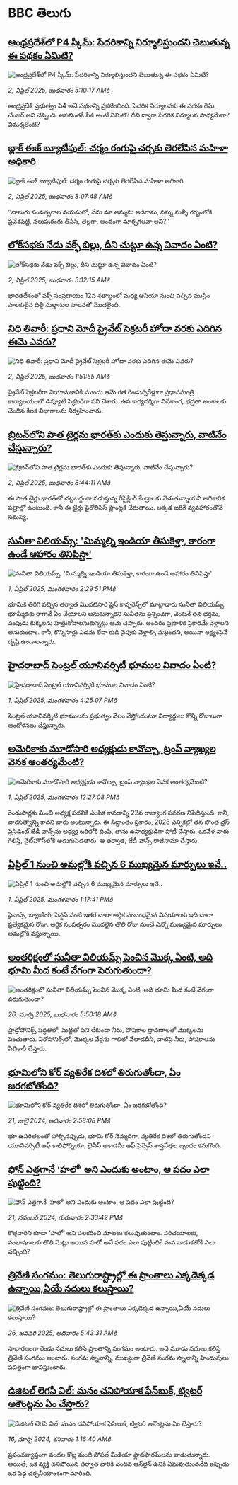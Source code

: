 # BBC తెలుగు## [ఆంధ్రప్రదేశ్‌లో P4 స్కీమ్: పేదరికాన్ని నిర్మూలిస్తుందని చెబుతున్న ఈ పథకం ఏమిటి? ](https://www.bbc.com/telugu/articles/cvg9l29l4ngo?at_campaign=githubrss)![ఆంధ్రప్రదేశ్‌లో P4 స్కీమ్: పేదరికాన్ని నిర్మూలిస్తుందని చెబుతున్న ఈ పథకం ఏమిటి? ](https://ichef.bbci.co.uk/ace/standard/240/cpsprodpb/86fc/live/69c5ee00-0f68-11f0-a095-b14f17af1b49.jpg)_2, ఏప్రిల్ 2025, బుధవారం 5:10:17 AMకి_ఆంధ్రప్రదేశ్‌ ప్రభుత్వం పీ4 అనే పథకాన్ని ప్రకటించింది. పేదరిక నిర్మూలనకు ఈ పథకం గేమ్ చేంజర్ అని చెప్పింది. అసలింతకీ పీ4 అంటే ఏమిటి? దీని ద్వారా పేదరిక నిర్మూలన సాధ్యమేనా? విమర్శలేంటి?## [బ్లాక్ ఈజ్ బ్యూటీఫుల్: చర్మం రంగుపై  చర్చకు తెరలేపిన మహిళా అధికారి   ](https://www.bbc.com/telugu/articles/c209jjgllp9o?at_campaign=githubrss)![బ్లాక్ ఈజ్ బ్యూటీఫుల్: చర్మం రంగుపై  చర్చకు తెరలేపిన మహిళా అధికారి   ](https://ichef.bbci.co.uk/ace/standard/240/cpsprodpb/5817/live/46a27f10-0e37-11f0-bfea-d170975f1d6a.jpg)_2, ఏప్రిల్ 2025, బుధవారం 8:07:48 AMకి_‘‘నాలుగు సంవత్సరాల వయసులో, నేను మా అమ్మను అడిగాను, నన్ను మళ్ళీ గర్భంలోకి ప్రవేశపెట్టి, నలుపురంగు తీసేసి, తెల్లగా, అందంగా మార్చగలవా అని?’’## [లోక్‌సభకు నేడు వక్ఫ్ బిల్లు, దీని చుట్టూ ఉన్న వివాదం ఏంటి?](https://www.bbc.com/telugu/articles/c98g189q4dyo?at_campaign=githubrss)![లోక్‌సభకు నేడు వక్ఫ్ బిల్లు, దీని చుట్టూ ఉన్న వివాదం ఏంటి?](https://ichef.bbci.co.uk/ace/standard/240/cpsprodpb/7684/live/0298ddf0-0f6d-11f0-ac9f-c37d6fd89579.jpg)_2, ఏప్రిల్ 2025, బుధవారం 3:12:15 AMకి_భారతదేశంలో వక్ఫ్ సంప్రదాయం 12వ శతాబ్ధంలో మధ్య ఆసియా నుంచి వచ్చిన ముస్లిం పాలకులైన దిల్లీ సుల్తానుల పాలనతో మొదలైంది.## [నిధి తివారీ: ప్రధాని మోదీ ప్రైవేట్ సెక్రటరీ హోదా వరకు ఎదిగిన ఈమె ఎవరు?](https://www.bbc.com/telugu/articles/c9w8kejn7zno?at_campaign=githubrss)![నిధి తివారీ: ప్రధాని మోదీ ప్రైవేట్ సెక్రటరీ హోదా వరకు ఎదిగిన ఈమె ఎవరు?](https://ichef.bbci.co.uk/ace/standard/240/cpsprodpb/a34c/live/2c87ad30-0f68-11f0-ac9f-c37d6fd89579.jpg)_2, ఏప్రిల్ 2025, బుధవారం 1:51:55 AMకి_ప్రైవేట్ సెక్రటరీగా నియామకానికి ముందు ఆమె గత రెండున్నరేళ్లుగా ప్రధానమంత్రి కార్యాలయంలో డిప్యూటీ సెక్రటరీగా పని చేశారు. ఉప కార్యదర్శిగా విదేశాంగ, భద్రతా అంశాలకు చెందిన కీలక విభాగాలను నిర్వహించారు.## [బ్రిటన్‌లోని పాత టైర్లను భారత్‌కు ఎందుకు తెస్తున్నారు, వాటినేం చేస్తున్నారు?](https://www.bbc.com/telugu/articles/cx2ydd73l54o?at_campaign=githubrss)![బ్రిటన్‌లోని పాత టైర్లను భారత్‌కు ఎందుకు తెస్తున్నారు, వాటినేం చేస్తున్నారు?](https://ichef.bbci.co.uk/ace/standard/240/cpsprodpb/e02f/live/d8d20510-0f9d-11f0-b696-d3bfdfb825fc.jpg)_2, ఏప్రిల్ 2025, బుధవారం 8:44:11 AMకి_ఈ పాత టైర్లు భారత్‌లో చట్టబద్ధంగా నడుస్తున్న రీసైక్లింగ్ కేంద్రాలకు వెళుతున్నాయని అధికారిక పత్రాల్లో ఉంటుంది. కానీ ఈ టైర్లు పైరోలిసిస్ ప్లాంట్లకి చేరుతాయి. అక్కడ జరిగే వ్యవహారంతోనే సమస్య.## [సునీతా విలియమ్స్: 'మిమ్మల్ని ఇండియా తీసుకెళ్తా, కారంగా ఉండే ఆహారం తినిపిస్తా'](https://www.bbc.com/telugu/articles/cwy0l88r227o?at_campaign=githubrss)![సునీతా విలియమ్స్: 'మిమ్మల్ని ఇండియా తీసుకెళ్తా, కారంగా ఉండే ఆహారం తినిపిస్తా'](https://ichef.bbci.co.uk/ace/standard/240/cpsprodpb/2040/live/46492fe0-0f05-11f0-9021-b1661f716c64.jpg)_1, ఏప్రిల్ 2025, మంగళవారం 2:29:51 PMకి_భూమికి తిరిగి వచ్చిన తర్వాత మొదటిసారి ప్రెస్ కాన్ఫరెన్స్‌లో మాట్లాడారు సునీతా విలియమ్స్. భూమ్మీదకు రాగానే ఏం చేయాలని అనుకున్నారని సునీతను ప్రశ్నించగా, వెంటనే తన భర్తను, పెంపుడు కుక్కలను హత్తుకోవాలనుకున్నట్లు ఆమె చెప్పారు. అందరం ప్రణాళిక ప్రకారమే వెళ్లాలని అనుకుంటాం. కానీ, కొన్నిసార్లు ఎడమ లేదా కుడి వైపుకు వెళ్లాల్సి వస్తుందని, అయినా లక్ష్యంపైనే దృష్టి ఉండాలన్నారు.## [హైదరాబాద్ సెంట్రల్ యూనివర్సిటీ భూముల వివాదం ఏంటి?](https://www.bbc.com/telugu/articles/cp34wpv5vnwo?at_campaign=githubrss)![హైదరాబాద్ సెంట్రల్ యూనివర్సిటీ భూముల వివాదం ఏంటి?](https://ichef.bbci.co.uk/ace/standard/240/cpsprodpb/76d4/live/539b9380-0f15-11f0-b234-07dc7691c360.jpg)_1, ఏప్రిల్ 2025, మంగళవారం 4:25:07 PMకి_సెంట్రల్ యూనివర్సిటీ భూములను ప్రభుత్వం వేలం వేస్తోందంటూ విద్యార్థులు కొన్ని రోజులుగా ఆందోళనలు చేస్తున్నారు.## [అమెరికాకు మూడోసారి అధ్యక్షుడు కావొచ్చా, ట్రంప్ వ్యాఖ్యల వెనక ఆంతర్యమేంటి?](https://www.bbc.com/telugu/articles/c74n80d744do?at_campaign=githubrss)![అమెరికాకు మూడోసారి అధ్యక్షుడు కావొచ్చా, ట్రంప్ వ్యాఖ్యల వెనక ఆంతర్యమేంటి?](https://ichef.bbci.co.uk/ace/standard/240/cpsprodpb/6d59/live/d6077f00-0ecf-11f0-ac9f-c37d6fd89579.jpg)_1, ఏప్రిల్ 2025, మంగళవారం 12:27:08 PMకి_రెండుసార్లకు మించి అధ్యక్ష పదవికి ఎంపిక కావడాన్ని 22వ రాజ్యాంగ సవరణ నిషేధిస్తుంది. కానీ, వారసత్వాన్ని కాదని వారు అంటున్నారు. ఈ సిద్ధాంతం ప్రకారం, 2028 ఎన్నికల్లో తన సొంత వైస్ ప్రెసిడెంట్‌ జేడీ వాన్స్‌ను అధ్యక్ష బరిలోకి దింపి, తాను ఉపాధ్యక్షుడిగా పోటీ చేస్తారు. ఒకవేళ వారు గెలిస్తే, వైట్‌హౌస్‌లోకి అడుగుపెడతారు. ఆ తర్వాత, జేడీ వాన్స్ రాజీనామా చేస్తారు.## [ఏప్రిల్ 1 నుంచి అమల్లోకి వచ్చిన 6 ముఖ్యమైన మార్పులు ఇవే..](https://www.bbc.com/telugu/articles/cgqv8evg279o?at_campaign=githubrss)![ఏప్రిల్ 1 నుంచి అమల్లోకి వచ్చిన 6 ముఖ్యమైన మార్పులు ఇవే..](https://ichef.bbci.co.uk/ace/standard/240/cpsprodpb/0acb/live/5f5ae7c0-0ee8-11f0-b234-07dc7691c360.png)_1, ఏప్రిల్ 2025, మంగళవారం 1:17:41 PMకి_ఫైనాన్స్, బ్యాంకింగ్, పెన్షన్ వంటి ఇతర చాలా ఆర్థిక సంబంధమైన విషయాలకు ఇది చాలా ప్రత్యేకమైన రోజు. ఆర్థిక సంవత్సరం మొదలైన తొలి రోజు నుంచే ఎన్నో ముఖ్యమైన మార్పులు అమల్లోకి వస్తున్నాయి.## [అంతరిక్షంలో సునీతా విలియమ్స్ పెంచిన మొక్క ఏంటి, అది భూమి మీద కంటే వేగంగా పెరుగుతుందా?](https://www.bbc.com/telugu/articles/c1mn43gmj39o?at_campaign=githubrss)![అంతరిక్షంలో సునీతా విలియమ్స్ పెంచిన మొక్క ఏంటి, అది భూమి మీద కంటే వేగంగా పెరుగుతుందా?](https://ichef.bbci.co.uk/ace/standard/240/cpsprodpb/931a/live/71e4f570-0966-11f0-94d4-6f954f5dcfa3.jpg)_26, మార్చి 2025, బుధవారం 5:50:18 AMకి_హైడ్రోపోనిక్స్‌ పద్ధతిలో, మట్టితో పని లేకుండా నీరు, పోషకాల ద్రావణాలతో మొక్కలను పెంచుతారు. ఏరోపోనిక్స్‌లో, మొక్కల వేర్లను గాలిలో వేలాడదీసి, వాటిపై నీరు, పోషకాలను పిచికారీ చేస్తారు.## [భూమిలోని కోర్ వ్యతిరేక దిశలో తిరుగుతోందా, ఏం జరగబోతోంది?](https://www.bbc.com/telugu/articles/crgr7rnd7g4o?at_campaign=githubrss)![భూమిలోని కోర్ వ్యతిరేక దిశలో తిరుగుతోందా, ఏం జరగబోతోంది?](https://ichef.bbci.co.uk/ace/standard/240/cpsprodpb/cc28/live/4457bc00-3ec3-11ef-b2f4-77406157b906.jpg)_21, జులై 2024, ఆదివారం 2:58:08 PMకి_భూ ఉపరితలంతో పోల్చినప్పుడు, భూమి కోర్ నెమ్మదిగా, వ్యతిరేక దిశలో తిరుగుతోందని యూనివర్సిటీ ఆఫ్ కాలిఫోర్నియా, చైనీస్ అకాడమీ ఆఫ్ సైన్సెస్‌ శాస్త్రవేత్తల బృందం కనుగొంది.## [ఫోన్ ఎత్తగానే ‘హలో’ అని ఎందుకు అంటాం, ఆ పదం ఎలా పుట్టింది?](https://www.bbc.com/telugu/articles/cgj7x7gdjq4o?at_campaign=githubrss)![ఫోన్ ఎత్తగానే ‘హలో’ అని ఎందుకు అంటాం, ఆ పదం ఎలా పుట్టింది?](https://ichef.bbci.co.uk/ace/standard/240/cpsprodpb/0618/live/7a20ebb0-a807-11ef-b21e-5359bd56d02f.jpg)_21, నవంబర్ 2024, గురువారం 2:33:42 PMకి_కొత్తవారిని కూడా ‘హలో’ అని పలకరించి మాటలు కలుపుతుంటాం.  పరిచయాలకు, సంభాషణలకు తొలి మెట్టు అయిన హలో అనే పదం ఎలా పుట్టింది? మన వాడుకలోకి ఎలా వచ్చింది?## [త్రివేణి సంగమం: తెలుగురాష్ట్రాల్లో ఈ ప్రాంతాలు ఎక్కడెక్కడ ఉన్నాయి,ఏయే నదులు కలుస్తాయి? ](https://www.bbc.com/telugu/articles/cz7elrr17jeo?at_campaign=githubrss)![త్రివేణి సంగమం: తెలుగురాష్ట్రాల్లో ఈ ప్రాంతాలు ఎక్కడెక్కడ ఉన్నాయి,ఏయే నదులు కలుస్తాయి? ](https://ichef.bbci.co.uk/ace/standard/240/cpsprodpb/9dad/live/7f50e780-da42-11ef-a37f-eba91255dc3d.jpg)_26, జనవరి 2025, ఆదివారం 5:43:31 AMకి_సాధారణంగా రెండు నదులు కలిసే ప్రాంతాన్ని సంగమం అంటారు. అదే మూడు నదులు కలిస్తే త్రివేణి సంగమం అంటారు. సంగమ స్నానాన్ని, ముఖ్యంగా త్రివేణి సంగమ స్నానాన్ని హిందువులు పవిత్రంగా భావిస్తుంటారు.## [డిజిటల్ లెగసీ విల్: మనం చనిపోయాక ఫేస్‌బుక్, ట్విటర్‌ అకౌంట్లను ఏం చేస్తారు?](https://www.bbc.com/telugu/articles/cx0zl1qeyq2o?at_campaign=githubrss)![డిజిటల్ లెగసీ విల్: మనం చనిపోయాక ఫేస్‌బుక్, ట్విటర్‌ అకౌంట్లను ఏం చేస్తారు?](https://ichef.bbci.co.uk/ace/standard/240/cpsprodpb/bea2/live/2323ffd0-e2d4-11ee-9410-0f893255c2a0.jpg)_16, మార్చి 2024, శనివారం 1:16:40 AMకి_ప్రపంచవ్యాప్తంగా వందల కోట్ల మంది సోషల్ మీడియా ఫ్లాట్‌ఫారమ్‌లను వాడుతున్నారు. అయితే, ఒక వ్యక్తి చనిపోయిన తర్వాత వారికి చెందిన ఆన్‌లైన్ ఉనికి ఏమవుతుందనేది ఇప్పుడు ఒక పెద్ద చర్చనీయాంశంగా మారింది.